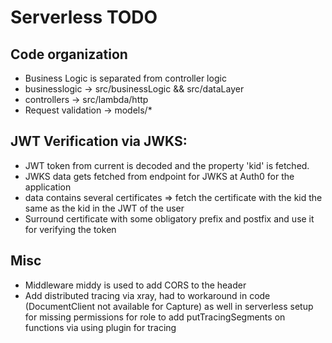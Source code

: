 # Serverless TODO

## Code organization
- Business Logic is separated from controller logic
- businesslogic -> src/businessLogic && src/dataLayer
- controllers -> src/lambda/http
- Request validation -> models/*

## JWT Verification via JWKS:
- JWT token from current is decoded and the property 'kid' is fetched.
- JWKS data gets fetched from endpoint for JWKS at Auth0 for the application
- data contains several certificates => fetch the certificate with the kid the same as the kid in the JWT of the user
- Surround certificate with some obligatory prefix and postfix and use it for verifying the token

## Misc
- Middleware middy is used to add CORS to the header
- Add distributed tracing via xray, had to workaround in code (DocumentClient not available for Capture) as well in serverless setup for missing permissions for role to add putTracingSegments on functions via using plugin for tracing 


